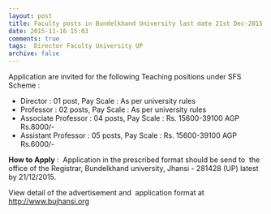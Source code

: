 ```yaml
---
layout: post
title: Faculty posts in Bundelkhand University last date 21st Dec-2015   
date: 2015-11-16 15:03
comments: true
tags:  Director Faculty University UP 
archive: false
---
```

Application are invited for the following Teaching positions under SFS Scheme :


- Director : 01 post, Pay Scale : As per university rules
- Professor : 02 posts, Pay Scale : As per university rules
- Associate Professor : 04 posts, Pay Scale : Rs. 15600-39100 AGP Rs.8000/-  
- Assistant Professor : 05 posts, Pay Scale : Rs. 15600-39100 AGP Rs.6000/- 


**How to Apply** :  Application in the prescribed format should be send to  the office of the Registrar, Bundelkhand university, Jhansi - 281428 (UP) latest by 21/12/2015.  


View detail of the advertisement and  application format at <http://www.bujhansi.org> 



